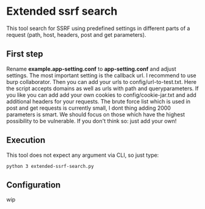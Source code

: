 # Extended ssrf search

This tool search for SSRF using predefined settings in different parts of a request (path, host, headers, post and get parameters).

## First step

Rename __example.app-setting.conf__ to __app-setting.conf__ and adjust settings. The most important setting is the callback url. I 
recommend to use burp collaborator.
Then you can add your urls to config/url-to-test.txt. Here the script accepts domains as well as urls with path and queryparameters.
If you like you can add add your own cookies to config/cookie-jar.txt and add additional headers for your requests. The brute force list
which is used in post and get requests is currently small, I dont thing adding 2000 parameters is smart. We should focus on those
which have the highest possibility to be vulnerable. If you don't think so: just add your own!

## Execution

This tool does not expect any argument via CLI, so just type:
```
python 3 extended-ssrf-search.py
```

## Configuration

wip